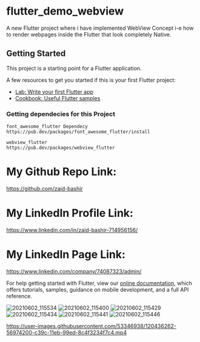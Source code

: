 # flutter_demo_webview

A new Flutter project where i have implemented WebView Concept i-e how to render webpages inside the Flutter that look completely Native.

## Getting Started

This project is a starting point for a Flutter application.

A few resources to get you started if this is your first Flutter project:

- [Lab: Write your first Flutter app](https://flutter.dev/docs/get-started/codelab)
- [Cookbook: Useful Flutter samples](https://flutter.dev/docs/cookbook)

### Getting dependecies for this Project
    font_awesome_flutter Dependecy
    https://pub.dev/packages/font_awesome_flutter/install
    
    webview_flutter
    https://pub.dev/packages/webview_flutter
    
# My Github Repo Link:
https://github.com/zaid-bashir

# My LinkedIn Profile Link:
https://www.linkedin.com/in/zaid-bashir-714956156/

# My LinkedIn Page Link:
https://www.linkedin.com/company/74087323/admin/

For help getting started with Flutter, view our
[online documentation](https://flutter.dev/docs), which offers tutorials,
samples, guidance on mobile development, and a full API reference.

![20210602_115534](https://user-images.githubusercontent.com/53346938/120434415-16cf5b00-c39a-11eb-978c-93e15e64317f.png)
![20210602_115400](https://user-images.githubusercontent.com/53346938/120434422-19ca4b80-c39a-11eb-8c0f-2a16ed0eb5a3.png)
![20210602_115429](https://user-images.githubusercontent.com/53346938/120434431-1b940f00-c39a-11eb-8bea-ddecfd766959.png)
![20210602_115434](https://user-images.githubusercontent.com/53346938/120434437-1cc53c00-c39a-11eb-8913-7074f447f041.png)
![20210602_115441](https://user-images.githubusercontent.com/53346938/120434438-1e8eff80-c39a-11eb-9cfb-7a619ed7e2e4.png)
![20210602_115446](https://user-images.githubusercontent.com/53346938/120434445-1fc02c80-c39a-11eb-8e80-07e4af8b1afd.png)

https://user-images.githubusercontent.com/53346938/120436262-56974200-c39c-11eb-99ed-8c4f3234f7c4.mp4
